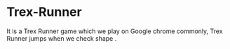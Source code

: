 # Trex-Runner
It is a Trex Runner game which we play on Google chrome commonly, Trex Runner jumps when we check shape .
